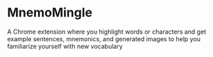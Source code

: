 # MnemoMingle
A Chrome extension where you highlight words or characters and get example sentences, mnemonics, and generated images to help you familiarize yourself with new vocabulary
